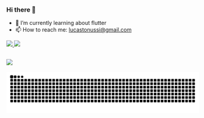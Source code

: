 ### Hi there 👋
- 🌱 I’m currently learning about flutter
- 📫 How to reach me: lucastonussi@gmail.com
 <div>
  <a href="https://github.com/lstonussi">
  <img height="180em" src="https://github-readme-stats.vercel.app/api?username=lstonussi&show_icons=true&theme=tokyonight&include_all_commits=true&count_private=true"/>
  <img height="180em" src="https://github-readme-stats.vercel.app/api/top-langs/?username=lstonussi&layout=compact&langs_count=7&theme=tokyonight"/>
</div>
  
  ##
 
<div> 
  <a href="https://www.linkedin.com/in/lucastonussi/" target="_blank"><img src="https://img.shields.io/badge/-LinkedIn-%230077B5?style=for-the-badge&logo=linkedin&logoColor=white" target="_blank"></a> 
 
  ![Snake animation](https://github.com/lstonussi/lstonussi/blob/output/github-contribution-grid-snake.svg)
 
</div>

<!--
**lstonussi/lstonussi** is a ✨ _special_ ✨ repository because its `README.md` (this file) appears on your GitHub profile.

Here are some ideas to get you started:

- 🔭 I’m currently working on ...
- 👯 I’m looking to collaborate on ...
- 🤔 I’m looking for help with ...
- 💬 Ask me about ...
- 😄 Pronouns: ...
- ⚡ Fun fact: ...
-->
